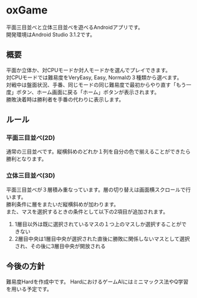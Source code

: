 # oxGame
平面三目並べと立体三目並べを遊べるAndroidアプリです。  
開発環境はAndroid Studio 3.1.2です。

## 概要
平面か立体か、対CPUモードか対人モードかを選んでプレイできます。  
対CPUモードでは難易度をVeryEasy, Easy, Normalの３種類から選べます。  
対戦中は盤面状況、手番、同じモードの同じ難易度で最初からやり直す「もう一度」ボタン、ホーム画面に戻る「ホーム」ボタンが表示されます。  
勝敗決着時は勝利者を手番の代わりに表示します。

## ルール
### 平面三目並べ(2D)
通常の三目並べです。縦横斜めのどれか１列を自分の色で揃えることができたら勝利となります。

### 立体三目並べ(3D)
平面三目並べが３層積み重なっています。層の切り替えは画面横スクロールで行います。  
勝利条件に層をまたいだ縦横斜めが加わります。  
また、マスを選択するときの条件として以下の2項目が追加されます。  
1. 1層目以外は既に選択されているマスの１つ上のマスしか選択することができない
2. 2層目中央は1層目中央が選択された直後に勝敗に関係しないマスとして選択され、その後に3層目中央が開放される

## 今後の方針
難易度Hardを作成中です。
HardにおけるゲームAIにはミニマックス法やQ学習を用いる予定です。
